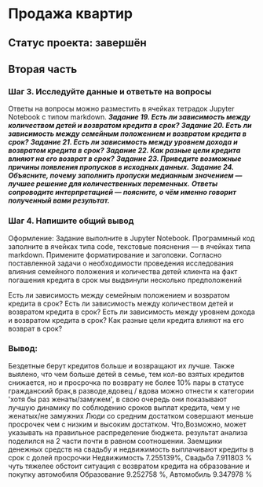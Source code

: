 # Продажа квартир
## Статус проекта: завершён
## Вторая часть
### Шаг 3. Исследуйте данные и ответьте на вопросы
Ответы на вопросы можно разместить в ячейках тетрадок Jupyter Notebook с типом markdown.
***Задание 19. Есть ли зависимость между количеством детей и возвратом кредита в срок?***
***Задание 20. Есть ли зависимость между семейным положением и возвратом кредита в срок?***
***Задание 21. Есть ли зависимость между уровнем дохода и возвратом кредита в срок?***
***Задание 22. Как разные цели кредита влияют на его возврат в срок?***
***Задание 23. Приведите возможные причины появления пропусков в исходных данных.***
***Задание 24. Объясните, почему заполнить пропуски медианным значением — лучшее решение для количественных переменных.***
***Ответы сопроводите интерпретацией — поясните, о чём именно говорит полученный вами результат.***
### Шаг 4. Напишите общий вывод
Оформление: Задание выполните в Jupyter Notebook. Программный код заполните в ячейках типа code, текстовые пояснения — в ячейках типа markdown. Примените форматирование и заголовки.
Согласно поставленной задачи о необходимости проведения исследования влияния семейного положения и количества детей клиента на факт погашения кредита в срок мы выдвинули несколько предположений

Есть ли зависимость между семейным положением и возвратом кредита в срок? Есть ли зависимость между количеством детей и возвратом кредита в срок? Есть ли зависимость между уровнем дохода и возвратом кредита в срок? Как разные цели кредита влияют на его возврат в срок?

### Вывод:
Бездетные берут кредитов больше и возвращают их лучше. Также выялено, что чем больше детей в семье, тем кол-во взятых кредитов снижается, но и просрочка по возврату не более 10%
пары в статусе гражданский брак,в разводе,вдовец / вдова можно отнести к категории 'хотя бы раз женаты/замужем', в свою очередь они показывают лучшую динамику по соблюдению сроков выплат кредита, чем у не женатых/не замужних
Люди со средним достатком совершают меньше просрочек чем с низким и высоким достатком. Что,Возможно, может указывать на правильное распределение бюджета.
результат анализа поделился на 2 части почти в равном соотношении. Заемщики денежных средств на свадьбу и недвижимость выплачивают кредиты в срок с долей просрочки Недвижимость 7.255139%, Свадьба 7.911803 % чуть тяжелее обстоит ситуация с возвратом кредита на образование и покупку автомобиля Образование 9.252758 %, Автомобиль 9.347978 %
